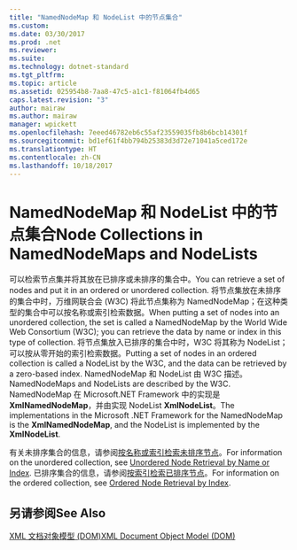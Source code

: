 ```yaml
---
title: "NamedNodeMap 和 NodeList 中的节点集合"
ms.custom: 
ms.date: 03/30/2017
ms.prod: .net
ms.reviewer: 
ms.suite: 
ms.technology: dotnet-standard
ms.tgt_pltfrm: 
ms.topic: article
ms.assetid: 025954b8-7aa8-47c5-a1c1-f81064fb4d65
caps.latest.revision: "3"
author: mairaw
ms.author: mairaw
manager: wpickett
ms.openlocfilehash: 7eeed46782eb6c55af23559035fb8b6bcb14301f
ms.sourcegitcommit: bd1ef61f4bb794b25383d3d72e71041a5ced172e
ms.translationtype: HT
ms.contentlocale: zh-CN
ms.lasthandoff: 10/18/2017
---
```

# <a name="node-collections-in-namednodemaps-and-nodelists"></a><span data-ttu-id="692de-102">NamedNodeMap 和 NodeList 中的节点集合</span><span class="sxs-lookup"><span data-stu-id="692de-102">Node Collections in NamedNodeMaps and NodeLists</span></span>
<span data-ttu-id="692de-103">可以检索节点集并将其放在已排序或未排序的集合中。</span><span class="sxs-lookup"><span data-stu-id="692de-103">You can retrieve a set of nodes and put it in an ordered or unordered collection.</span></span> <span data-ttu-id="692de-104">将节点集放在未排序的集合中时，万维网联合会 (W3C) 将此节点集称为 NamedNodeMap；在这种类型的集合中可以按名称或索引检索数据。</span><span class="sxs-lookup"><span data-stu-id="692de-104">When putting a set of nodes into an unordered collection, the set is called a NamedNodeMap by the World Wide Web Consortium (W3C); you can retrieve the data by name or index in this type of collection.</span></span> <span data-ttu-id="692de-105">将节点集放入已排序的集合中时，W3C 将其称为 NodeList；可以按从零开始的索引检索数据。</span><span class="sxs-lookup"><span data-stu-id="692de-105">Putting a set of nodes in an ordered collection is called a NodeList by the W3C, and the data can be retrieved by a zero-based index.</span></span> <span data-ttu-id="692de-106">NamedNodeMap 和 NodeList 由 W3C 描述。</span><span class="sxs-lookup"><span data-stu-id="692de-106">NamedNodeMaps and NodeLists are described by the W3C.</span></span> <span data-ttu-id="692de-107">NamedNodeMap 在 Microsoft.NET Framework 中的实现是**XmlNamedNodeMap**，并由实现 NodeList **XmlNodeList**。</span><span class="sxs-lookup"><span data-stu-id="692de-107">The implementations in the Microsoft .NET Framework for the NamedNodeMap is the **XmlNamedNodeMap**, and the NodeList is implemented by the **XmlNodeList**.</span></span>  
  
 <span data-ttu-id="692de-108">有关未排序集合的信息，请参阅[按名称或索引检索未排序节点](../../../../docs/standard/data/xml/unordered-node-retrieval-by-name-or-index.md)。</span><span class="sxs-lookup"><span data-stu-id="692de-108">For information on the unordered collection, see [Unordered Node Retrieval by Name or Index](../../../../docs/standard/data/xml/unordered-node-retrieval-by-name-or-index.md).</span></span> <span data-ttu-id="692de-109">已排序集合的信息，请参阅[按索引检索已排序节点](../../../../docs/standard/data/xml/ordered-node-retrieval-by-index.md)。</span><span class="sxs-lookup"><span data-stu-id="692de-109">For information on the ordered collection, see [Ordered Node Retrieval by Index](../../../../docs/standard/data/xml/ordered-node-retrieval-by-index.md).</span></span>  
  
## <a name="see-also"></a><span data-ttu-id="692de-110">另请参阅</span><span class="sxs-lookup"><span data-stu-id="692de-110">See Also</span></span>  
 [<span data-ttu-id="692de-111">XML 文档对象模型 (DOM)</span><span class="sxs-lookup"><span data-stu-id="692de-111">XML Document Object Model (DOM)</span></span>](../../../../docs/standard/data/xml/xml-document-object-model-dom.md)
